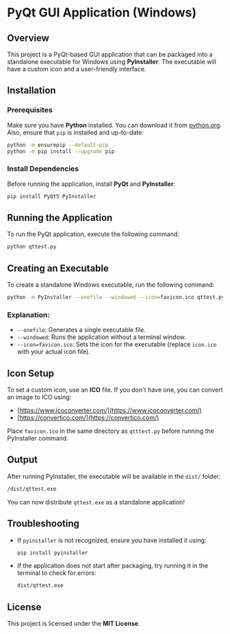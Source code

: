 # PyQt GUI Application (Windows)

## Overview
This project is a PyQt-based GUI application that can be packaged into a standalone executable for Windows using **PyInstaller**. The executable will have a custom icon and a user-friendly interface.

## Installation
### Prerequisites
Make sure you have **Python** installed. You can download it from [python.org](https://www.python.org/). Also, ensure that `pip` is installed and up-to-date:
```bash
python -m ensurepip --default-pip
python -m pip install --upgrade pip
```

### Install Dependencies
Before running the application, install **PyQt** and **PyInstaller**:
```bash
pip install PyQt5 PyInstaller
```

## Running the Application
To run the PyQt application, execute the following command:
```bash
python qttest.py
```

## Creating an Executable
To create a standalone Windows executable, run the following command:
```bash
python -m PyInstaller --onefile --windowed --icon=favicon.ico qttest.py
```

### Explanation:
- `--onefile`: Generates a single executable file.
- `--windowed`: Runs the application without a terminal window.
- `--icon=favicon.ico`: Sets the icon for the executable (replace `icon.ico` with your actual icon file).

## Icon Setup
To set a custom icon, use an **ICO** file. If you don't have one, you can convert an image to ICO using:
- [https://www.icoconverter.com/](https://www.icoconverter.com/)
- [https://convertico.com/](https://convertico.com/)

Place `favicon.ico` in the same directory as `qtttest.py` before running the PyInstaller command.

## Output
After running PyInstaller, the executable will be available in the `dist/` folder:
```bash
/dist/qttest.exe
```
You can now distribute `qttest.exe` as a standalone application!

## Troubleshooting
- If `pyinstaller` is not recognized, ensure you have installed it using:
  ```bash
  pip install pyinstaller
  ```
- If the application does not start after packaging, try running it in the terminal to check for errors:
  ```bash
  dist/qttest.exe
  ```

## License
This project is licensed under the **MIT License**.

